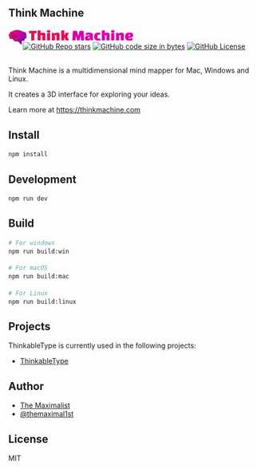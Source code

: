 ## Think Machine

<img src="src/renderer/src/assets/logo.png" alt="Think Machine — Multidimensional Mind Mapping" class="logo" style="max-width: 250px;" />

<div class="badges" style="text-align: center; margin-top: -10px;">
<a href="https://github.com/themaximal1st/thinkmachine"><img alt="GitHub Repo stars" src="https://img.shields.io/github/stars/themaximal1st/thinkmachine"></a>
<a href="https://github.com/themaximal1st/thinkmachine"><img alt="GitHub code size in bytes" src="https://img.shields.io/github/languages/code-size/themaximal1st/thinkmachine"></a>
<a href="https://github.com/themaximal1st/thinkmachine"><img alt="GitHub License" src="https://img.shields.io/github/license/themaximal1st/thinkmachine"></a>
</div>
<br />

Think Machine is a multidimensional mind mapper for Mac, Windows and Linux.

It creates a 3D interface for exploring your ideas.

Learn more at https://thinkmachine.com

## Install

```bash
npm install
```

## Development

```bash
npm run dev
```

## Build

```bash
# For windows
npm run build:win

# For macOS
npm run build:mac

# For Linux
npm run build:linux
```

## Projects

ThinkableType is currently used in the following projects:

-   [ThinkableType](https://thinkabletype.com)

## Author

-   [The Maximalist](https://themaximalist.com/)
-   [@themaximal1st](https://twitter.com/themaximal1st)

## License

MIT

